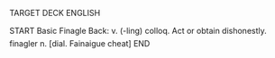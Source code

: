 TARGET DECK
ENGLISH

START
Basic
Finagle
Back: v. (-ling) colloq. Act or obtain dishonestly.  finagler n. [dial. Fainaigue cheat]
END
